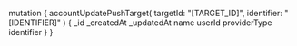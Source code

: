 mutation {
    accountUpdatePushTarget(
        targetId: "[TARGET_ID]",
        identifier: "[IDENTIFIER]"
    ) {
        _id
        _createdAt
        _updatedAt
        name
        userId
        providerType
        identifier
    }
}
